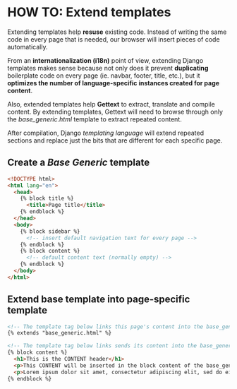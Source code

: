 # HOW TO: Extend templates

Extending templates help **resuse** existing code. Instead of writing the same code in every page that is needed, our browser will insert pieces of code automatically.

From an **internationalization (i18n)** point of view, extending Django templates makes sense because not only does it prevent **duplicating** boilerplate code on every page (ie. navbar, footer, title, etc.), but it **optimizes the number of language-specific instances created for page content**.

Also, extended templates help **Gettext** to extract, translate and compile content. By extending templates, Gettext will need to browse through only the _base_generic.html_ template to extract repeated content.

After compilation, Django _templating language_ will extend repeated sections and replace just the bits that are different for each specific page.


## Create a _Base Generic_ template

``` HTML
<!DOCTYPE html>
<html lang="en">
  <head>
    {% block title %}
      <title>Page title</title>
    {% endblock %}
  </head>
  <body>
    {% block sidebar %}
      <!-- insert default navigation text for every page -->
    {% endblock %}
    {% block content %}
      <!-- default content text (normally empty) -->
    {% endblock %}
  </body>
</html>
```

## Extend base template into page-specific template

``` html
<!-- The template tag below links this page's content into the base_generic template -->
{% extends "base_generic.html" %}

<!-- The template tag below links sends its content into the base_generic template -->
{% block content %}
  <h1>This is the CONTENT header</h1>
  <p>This CONTENT will be inserted in the block content of the base_generic template.</p>
  <p>Lorem ipsum dolor sit amet, consectetur adipiscing elit, sed do eiusmod tempor incididunt ut labore et dolore magna aliqua.</p>
{% endblock %}
```


